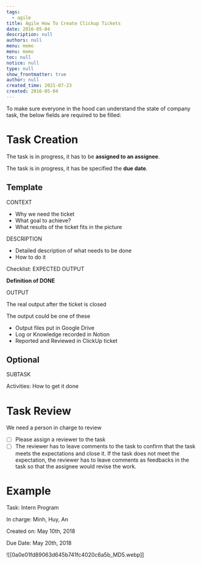 ```yaml
---
tags: 
  - agile
title: Agile How To Create Clickup Tickets
date: 2016-05-04
description: null
authors: null
menu: memo
menu: memo
toc: null
notice: null
type: null
show_frontmatter: true
author: null
created_time: 2021-07-23
created: 2016-05-04
---
```


To make sure everyone in the hood can understand the state of company task, the below fields are required to be filled:

# Task Creation

The task is in progress, it has to be **assigned to an assignee**.

The task is in progress, it has be specified the **due date**.

## Template

CONTEXT

* Why we need the ticket
* What goal to achieve?
* What results of the ticket fits in the picture

DESCRIPTION

* Detailed description of what needs to be done 
* How to do it

Checklist: EXPECTED OUTPUT

**Definition of DONE**

OUTPUT

The real output after the ticket is closed

The output could be one of these

* Output files put in Google Drive
* Log or Knowledge recorded in Notion
* Reported and Reviewed in ClickUp ticket

## Optional

SUBTASK

Activities: How to get it done

# Task Review

We need a person in charge to review

- [ ] Please assign a reviewer to the task
- [ ] The reviewer has to leave comments to the task to confirm that the task meets the expectations and close it. If the task does not meet the expectation, the reviewer has to leave comments as feedbacks in the task so that the assignee would revise the work.

# Example

Task: Intern Program

In charge: Minh, Huy, An

Created on: May 10th, 2018

Due Date: May 20th, 2018


![[0a0e01fd89063d645b741fc4020c6a5b_MD5.webp]]

